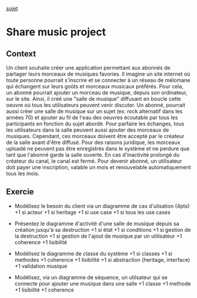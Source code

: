 [sujet](https://docs.google.com/document/d/1r3VEXmRlKCn8wtMowTu_ov3xNKb6CAmYLYDalYuMYag/edit#heading=h.z9z59xdri1nx)

# Share music project

## Context

Un client souhaite créer une application permettant aux abonnés de partager leurs morceaux de musiques favories. Il imagine un site internet où toute personne pourrait s'inscrire et se connecter à un réseau de mélomane qui échangent sur leurs goûts et morceaux musicaux préférés. Pour cela, un abonné pourrait ajouter un morceau de musique, depuis son ordinateur, sur le site. Ainsi, il créé une "salle de musique" diffusant en boucle cette oeuvre où tous les utilisateurs peuvent venir discuter. Un abonné, pourrait aussi créer une salle de musique sur un sujet (ex: rock alternatif dans les années 70) et ajouter au fil de l'eau des oeuvres écoutable par tous les participants en fonction du sujet abordé. Pour parfaire les échanges, tous les utilisateurs dans la salle peuvent aussi ajouter des morceaux de musiques. Cependant, ces morceaux doivent être accepté par le créateur de la salle avant d'être diffusé. Pour des raisons juridique, les morceaux uploadé ne peuvent pas être enregistrés dans le système et ne perdure que tant que l'abonné garde la salle ouverte. En cas d'inactivité prolongé du créateur du canal, le canal est fermé. Pour devenir abonné, un utilisateur doit payer une inscription, valable un mois et renouvelable automatiquement tous les mois.

## Exercie

* Modélisez le besoin du client via un diagramme de cas d'ulisation (4pts)
+1 si acteur
+1 si heritage
+1 si use case
+1 si tous les use cases

* Présentez le diagramme d'activité d'une salle de musique depuis sa création jusqu'à sa destruction
+1 si état
+1 si conditions
+1 si gestion de la destruction
+1 si gestion de l'ajout de musique par un utilisateur
+1 coherence
+1 lisibilité

* Modélisez le diagramme de classe du système
+1 si classes
+1 si methodes
+1 coherence
+1 lisibilité
+1 si abstraction (heritage, interface)
+1 validation musique

* Modélisez, via un diagramme de séquence, un utilsateur qui se connecte pour ajouter une musique dans une salle
+1 classe
+1 methode
+1 lisibilité
+1 coherence
